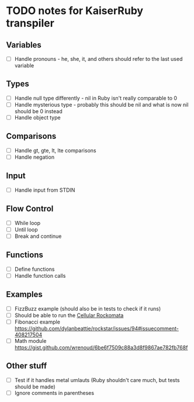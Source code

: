 # TODO notes for KaiserRuby transpiler

## Variables

- [ ] Handle pronouns - he, she, it, and others should refer to the last used variable

## Types

- [ ] Handle null type differently - nil in Ruby isn't really comparable to 0
- [ ] Handle mysterious type - probably this should be nil and what is now nil should be 0 instead
- [ ] Handle object type

## Comparisons

- [ ] Handle gt, gte, lt, lte comparisons
- [ ] Handle negation

## Input

- [ ] Handle input from STDIN

## Flow Control

- [ ] While loop
- [ ] Until loop
- [ ] Break and continue

## Functions

- [ ] Define functions
- [ ] Handle function calls

## Examples

- [ ] FizzBuzz example (should also be in tests to check if it runs)
- [ ] Should be able to run the [Cellular Rockomata](https://github.com/Rifhutch/cellular-rocktomata)
- [ ] Fibonacci example https://github.com/dylanbeattie/rockstar/issues/94#issuecomment-408217504
- [ ] Math module https://gist.github.com/wrenoud/6be6f7509c88a3d8f9867ae782fb768f

## Other stuff

- [ ] Test if it handles metal umlauts (Ruby shouldn't care much, but tests should be made)
- [ ] Ignore comments in parentheses